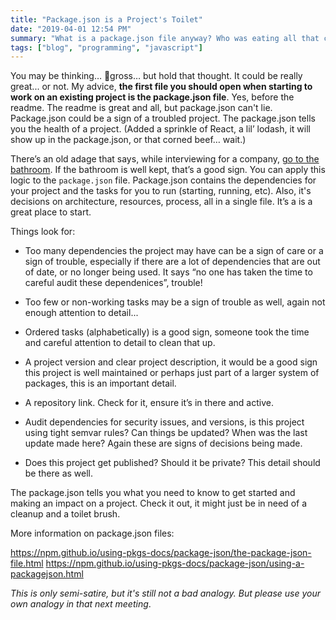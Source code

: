 ```yaml
---
title: "Package.json is a Project's Toilet"
date: "2019-04-01 12:54 PM"
summary: "What is a package.json file anyway? Who was eating all that corn?"
tags: ["blog", "programming", "javascript"]
---
```


You may be thinking… 💩gross… but hold that thought. It could be really great... or not.
My advice, **the first file you should open when starting to work on an existing project is the package.json file**.
Yes, before the readme. The readme is great and all, but package.json can't lie. Package.json could be a sign of a troubled project.
The package.json tells you the health of a project. (Added a sprinkle of React, a lil’ lodash, it will show up in the package.json, or that corned beef… wait.)

There’s an old adage that says, while interviewing for a company, [go to the bathroom](https://studentloanhero.com/featured/bathroom-job-interview/).
If the bathroom is well kept, that’s a good sign. You can apply this logic to the `package.json` file.
Package.json contains the dependencies for your project and the tasks for you to run (starting, running, etc).
Also, it's decisions on architecture, resources, process, all in a single file. It’s a is a great place to start.

Things look for:

- Too many dependencies the project may have can be a sign of care or a sign of trouble, especially if there are a lot of dependencies that are out of date, or no longer being used. It says “no one has taken the time to careful audit these dependenices”, trouble!

- Too few or non-working tasks may be a sign of trouble as well, again not enough attention to detail...

- Ordered tasks (alphabetically) is a good sign, someone took the time and careful attention to detail to clean that up.

- A project version and clear project description, it would be a good sign this project is well maintained or perhaps just part of a larger system of packages, this is an important detail.

- A repository link. Check for it, ensure it’s in there and active.

- Audit dependencies for security issues, and versions, is this project using tight semvar rules? Can things be updated? When was the last update made here? Again these are signs of decisions being made.

- Does this project get published? Should it be private? This detail should be there as well.

The package.json tells you what you need to know to get started and making an impact on a project.  Check it out, it might just be in need of a cleanup and a toilet brush.

More information on package.json files:

https://npm.github.io/using-pkgs-docs/package-json/the-package-json-file.html
https://npm.github.io/using-pkgs-docs/package-json/using-a-packagejson.html

*This is only semi-satire, but it's still not a bad analogy. But please use your own analogy in that next meeting*.

